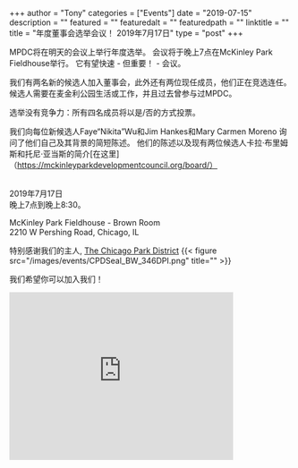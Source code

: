 
+++
author = "Tony"
categories = ["Events"]
date = "2019-07-15"
description = ""
featured = ""
featuredalt = ""
featuredpath = ""
linktitle = ""
title = "年度董事会选举会议！ 2019年7月17日"
type = "post"
+++

MPDC将在明天的会议上举行年度选举。 会议将于晚上7点在McKinley Park Fieldhouse举行。 它有望快速 - 但重要！  - 会议。

我们有两名新的候选人加入董事会，此外还有两位现任成员，他们正在竞选连任。 候选人需要在麦金利公园生活或工作，并且过去曾参与过MPDC。

选举没有竞争力：所有四名成员将以是/否的方式投票。

我们向每位新候选人Faye“Nikita”Wu和Jim Hankes和Mary Carmen Moreno 询问了他们自己及其背景的简短陈述。 他们的陈述以及现有两位候选人卡拉·布里姆斯和托尼·亚当斯的简介[在这里]（https://mckinleyparkdevelopmentcouncil.org/board/）

</br>2019年7月17日
</br>晚上7点到晚上8:30。

McKinley Park Fieldhouse - Brown Room <br/>
2210 W Pershing Road, Chicago, IL<br/>  

特别感谢我们的主人,  <a href="https://www.chicagoparkdistrict.com"> The Chicago Park District</a>
{{< figure src="/images/events/CPDSeal_BW_346DPI.png" title="" >}}

我们希望你可以加入我们！

<iframe src="https://www.google.com/maps/embed?pb=!1m14!1m8!1m3!1d11892.847014990308!2d-87.6824446!3d41.8237382!3m2!1i1024!2i768!4f13.1!3m3!1m2!1s0x0%3A0xbe30199e6e1392b3!2sMcKinley+Park!5e0!3m2!1sen!2sus!4v1525268038252" width="400" height="300" frameborder="0" style="border:0" allowfullscreen></iframe>
<br/>
<br/>
